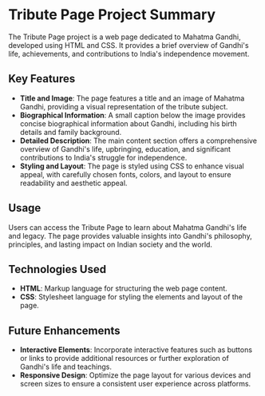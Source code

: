 # Tribute Page Project Summary

The Tribute Page project is a web page dedicated to Mahatma Gandhi, developed using HTML and CSS. It provides a brief overview of Gandhi's life, achievements, and contributions to India's independence movement.

## Key Features

- **Title and Image**: The page features a title and an image of Mahatma Gandhi, providing a visual representation of the tribute subject.
- **Biographical Information**: A small caption below the image provides concise biographical information about Gandhi, including his birth details and family background.
- **Detailed Description**: The main content section offers a comprehensive overview of Gandhi's life, upbringing, education, and significant contributions to India's struggle for independence.
- **Styling and Layout**: The page is styled using CSS to enhance visual appeal, with carefully chosen fonts, colors, and layout to ensure readability and aesthetic appeal.

## Usage

Users can access the Tribute Page to learn about Mahatma Gandhi's life and legacy. The page provides valuable insights into Gandhi's philosophy, principles, and lasting impact on Indian society and the world.

## Technologies Used

- **HTML**: Markup language for structuring the web page content.
- **CSS**: Stylesheet language for styling the elements and layout of the page.

## Future Enhancements

- **Interactive Elements**: Incorporate interactive features such as buttons or links to provide additional resources or further exploration of Gandhi's life and teachings.
- **Responsive Design**: Optimize the page layout for various devices and screen sizes to ensure a consistent user experience across platforms.
